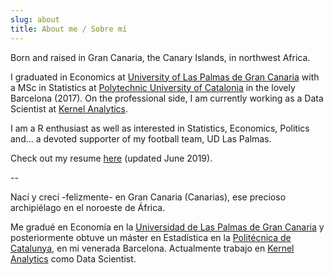 ```yaml
---
slug: about
title: About me / Sobre mí
---
```


Born and raised in Gran Canaria, the Canary Islands, in northwest Africa.

I graduated in Economics at [University of Las Palmas de Gran Canaria](https://www.ulpgc.es) with a MSc in Statistics at [Polytechnic University of Catalonia](https://www.upc.edu/en) in the lovely Barcelona (2017). On the professional side, I am currently working as a Data Scientist at [Kernel Analytics](https://kernel-analytics.com/).

I am a R enthusiast as well as interested in Statistics, Economics, Politics and… a devoted supporter of my football team, UD Las Palmas.

Check out my resume [here](jorge_lopez_perez.pdf) (updated June 2019).


--


Nací y crecí -felizmente- en Gran Canaria (Canarias), ese precioso archipiélago en el noroeste de África.

Me gradué en Economía en la [Universidad de Las Palmas de Gran Canaria](https://www.ulpgc.es) y posteriormente obtuve un máster en Estadística en la [Politécnica de Catalunya](https://www.upc.edu/en), en mi venerada Barcelona. Actualmente trabajo en [Kernel Analytics](https://kernel-analytics.com/) como Data Scientist.

